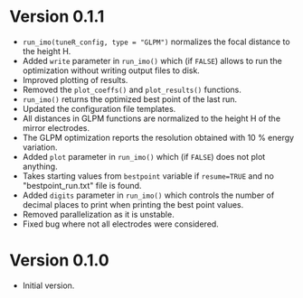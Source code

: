 # Version 0.1.1

* `run_imo(tuneR_config, type = "GLPM")` normalizes the focal distance to the 
  height H.
* Added `write` parameter in `run_imo()` which (if `FALSE`) allows to 
  run the optimization without writing output files to disk.
* Improved plotting of results.
* Removed the `plot_coeffs()` and `plot_results()` functions.
* `run_imo()` returns the optimized best point of the last run.
* Updated the configuration file templates.
* All distances in GLPM functions are normalized to the height H of the mirror
  electrodes.
* The GLPM optimization reports the resolution obtained with 10 % energy 
  variation.
* Added `plot` parameter in `run_imo()` which (if `FALSE`) does not plot 
  anything.
* Takes starting values from `bestpoint` variable if `resume=TRUE` and no 
  "bestpoint_run.txt" file is found.
* Added `digits` parameter in `run_imo()` which controls the number
  of decimal places to print when printing the best point values.
* Removed parallelization as it is unstable.
* Fixed bug where not all electrodes were considered.

# Version 0.1.0

* Initial version.
